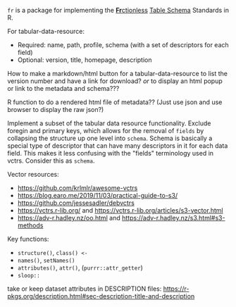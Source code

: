 `fr` is a package for implementing the [**Fr**ctionless](https://specs.frictionlessdata.io) [Table Schema](https://specs.frictionlessdata.io/table-schema) Standards in R.


For tabular-data-resource:

- Required: name, path, profile, schema (with a set of descriptors for each field)
- Optional: version, title, homepage, description

How to make a markdown/html button for a tabular-data-resource to list the version number and have a link for download?  *or* to display an html popup or link to the metadata and schema???

R function to do a rendered html file of metadata?? (Just use json and use browser to display the raw json?)

Implement a subset of the tabular data resource functionality. Exclude foregin and primary keys, which allows for the removal of `fields` by collapsing the structure up one level into `schema`. Schema is basically a special type of descriptor that can have many descriptors in it for each data field. This makes it less confusing with the "fields" terminology used in vctrs. Consider this as `schema`.


Vector resources:

- https://github.com/krlmlr/awesome-vctrs
- https://blog.earo.me/2019/11/03/practical-guide-to-s3/
- https://github.com/jessesadler/debvctrs
- https://vctrs.r-lib.org/ and https://vctrs.r-lib.org/articles/s3-vector.html
- https://adv-r.hadley.nz/oo.html and https://adv-r.hadley.nz/s3.html#s3-methods

Key functions:

- `structure()`, `class() <- `
- `names()`, `setNames()`
- `attributes()`, `attr()`, (`purrr::attr_getter`)
- `sloop::`

take or keep dataset attributes in DESCRIPTION files: https://r-pkgs.org/description.html#sec-description-title-and-description
